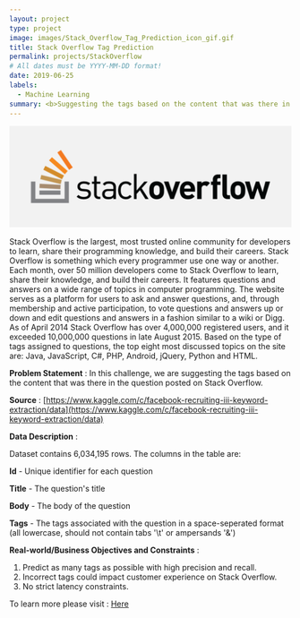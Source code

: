 ```yaml
---
layout: project
type: project
image: images/Stack_Overflow_Tag_Prediction_icon_gif.gif
title: Stack Overflow Tag Prediction
permalink: projects/StackOverflow
# All dates must be YYYY-MM-DD format!
date: 2019-06-25
labels:
  - Machine Learning
summary: <b>Suggesting the tags based on the content that was there in the question posted on Stackoverflow.</b>
---
```


<img class="ui image" src="../images/Stack_Overflow_Tag_Prediction_Banner.png">

Stack Overflow is the largest, most trusted online community for developers to learn, share their programming knowledge, and build their careers. Stack Overflow is something which every programmer use one way or another. Each month, over 50 million developers come to Stack Overflow to learn, share their knowledge, and build their careers. It features questions and answers on a wide range of topics in computer programming. The website serves as a platform for users to ask and answer questions, and, through membership and active participation, to vote questions and answers up or down and edit questions and answers in a fashion similar to a wiki or Digg. As of April 2014 Stack Overflow has over 4,000,000 registered users, and it exceeded 10,000,000 questions in late August 2015. Based on the type of tags assigned to questions, the top eight most discussed topics on the site are: Java, JavaScript, C#, PHP, Android, jQuery, Python and HTML.

<b>Problem Statement</b> : In this challenge, we are suggesting the tags based on the content that was there in the question posted on Stack Overflow.

<b>Source</b> : [https://www.kaggle.com/c/facebook-recruiting-iii-keyword-extraction/data](https://www.kaggle.com/c/facebook-recruiting-iii-keyword-extraction/data)

<b>Data Description</b> : 

Dataset contains 6,034,195 rows. The columns in the table are:

<b>Id</b> - Unique identifier for each question

<b>Title</b> - The question's title

<b>Body</b> - The body of the question

<b>Tags</b> - The tags associated with the question in a space-seperated format (all lowercase, should not contain tabs '\t' or ampersands '&')

<b>Real-world/Business Objectives and Constraints</b> : 
1. Predict as many tags as possible with high precision and recall.
2. Incorrect tags could impact customer experience on Stack Overflow.
3. No strict latency constraints.

To learn more please visit : [Here](https://github.com/Souravban/Stack-Overflow-Tag-Prediction)
